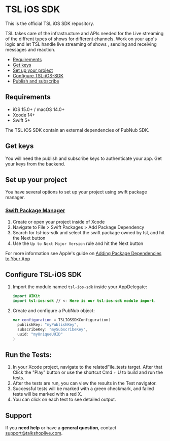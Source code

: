 # TSL iOS SDK

This is the official TSL iOS SDK repository.

TSL takes care of the infrastructure and APIs needed for the Live streaming of the diffrent types of shows for different channels. Work on your app's logic and let TSL handle live streaming of shows , sending and receiving messages and reaction.

* [Requirements](#requirements)
* [Get keys](#get-keys)
* [Set up your project](#set-up-your-project)
* [Configure TSL-iOS-SDK](#configure-TSL-iOS-SDK)
* [Publish and subscribe](#publish-and-subscribe)

## Requirements

* iOS 15.0+ / macOS 14.0+
* Xcode 14+
* Swift 5+

The TSL iOS SDK contain an external dependencies of PubNub SDK.

## Get keys

You will need the publish and subscribe keys to authenticate your app. Get your keys from the backend.

## Set up your project

You have several options to set up your project using swift package manager.

### [Swift Package Manager](https://github.com/apple/swift-package-manager)

1. Create or open your project inside of Xcode
1. Navigate to File > Swift Packages > Add Package Dependency
1. Search for tsl-ios-sdk and select the swift package owned by tsl, and hit the Next button
1. Use the `Up to Next Major Version` rule and hit the Next button

For more information see Apple's guide on [Adding Package Dependencies to Your App](https://developer.apple.com/documentation/xcode/adding_package_dependencies_to_your_app)

## Configure TSL-iOS SDK

1. Import the module named `tsl-ios-sdk` inside your AppDelegate:

    ```swift
    import UIKit
    import tsl-ios-sdk // <- Here is our tsl-ios-sdk module import.
    ```

1. Create and configure a PubNub object:

    ```swift
    var configuration = TSLIOSSDKConfiguration(
      publishKey: "myPublishKey",
      subscribeKey: "mySubscribeKey",
      uuid: "myUniqueUUID"
    )
    
    
## Run the Tests: 
1. In your Xcode project, navigate to the relatedFile_tests target. After that Click the "Play" button or use the shortcut Cmd + U to build and run the tests.
2. After the tests are run, you can view the results in the Test navigator.
3. Successful tests will be marked with a green checkmark, and failed tests will be marked with a red X. 
4. You can click on each test to see detailed output.


## Support

If you **need help** or have a **general question**, contact <support@talkshoplive.com>.
